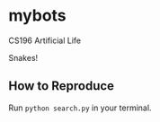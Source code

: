 # mybots
CS196 Artificial Life

Snakes!

## How to Reproduce
Run `python search.py` in your terminal. 
